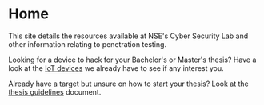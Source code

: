# Home

This site details the resources available at NSE's Cyber Security Lab and other information relating to penetration testing.

Looking for a device to hack for your Bachelor's or Master's thesis? Have a look at the [IoT devices](pages/lab-equipment/iot-devices.md) we already have to see if any interest you.

Already have a target but unsure on how to start your thesis? Look at the [thesis guidelines](pages/thesis_guidelines/guidelines.html) document.
